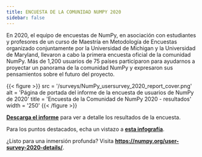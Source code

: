 ```yaml
---
title: ENCUESTA DE LA COMUNIDAD NUMPY 2020
sidebar: false
---
```


En 2020, el equipo de encuestas de NumPy, en asociación con estudiantes y profesores de un curso de Maestría en Metodología de Encuestas organizado conjuntamente por la Universidad de Michigan y la Universidad de Maryland, llevaron a cabo la primera encuesta oficial de la comunidad NumPy. Más de 1,200 usuarios de 75 países participaron para ayudarnos a proyectar un panorama de la comunidad NumPy y expresaron sus pensamientos sobre el futuro del proyecto.

{{< figure >}}
src = '/surveys/NumPy_usersurvey_2020_report_cover.png'
alt = 'Página de portada del informe de la encuesta de usuarios de NumPy de 2020'
title = 'Encuesta de la Comunidad de NumPy 2020 - resultados'
width = '250'
{{< /figure >}}

**[Descarga el informe](/surveys/NumPy_usersurvey_2020_report.pdf)** para ver a detalle los resultados de la encuesta.


Para los puntos destacados, echa un vistazo a **[esta infografía](https://github.com/numpy/numpy-surveys/blob/master/images/2020NumPysurveyresults_community_infographic.pdf)**.

¿Listo para una inmersión profunda? Visita **https://numpy.org/user-survey-2020-details/**.

